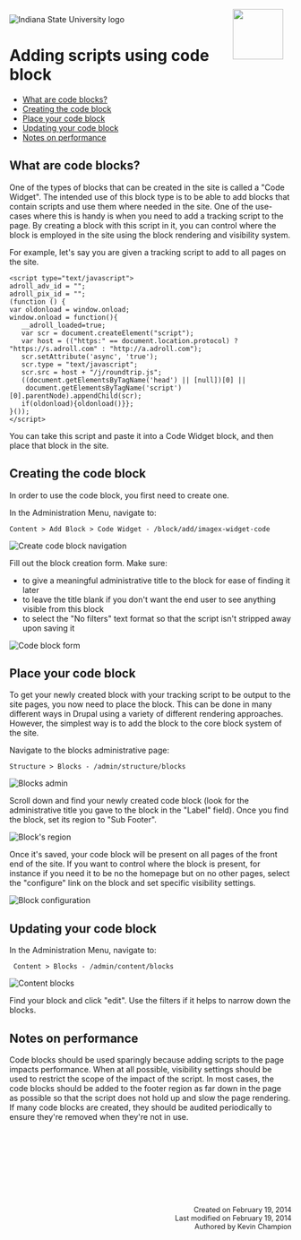 <img class="logo" src="../../global_assets/images/IXM-Transparent-Vertical.jpg" style="float:right; margin:-10px 15px 0 0;" height="90" />
<img class="logo" src="../assets/images/isu_logo.png" alt="Indiana State University logo" />

# Adding scripts using code block

* [What are code blocks?](#what-are-code-blocks)
* [Creating the code block](#creating-the-code-block)
* [Place your code block](#place-your-code-block)
* [Updating your code block](#updating-your-code-block)
* [Notes on performance](#notes-on-performance)


## What are code blocks?

One of the types of blocks that can be created in the site is called a "Code Widget". The intended use of this block type is to be able to add blocks that contain scripts and use them where needed in the site. One of the use-cases where this is handy is when you need to add a tracking script to the page. By creating a block with this script in it, you can control where the block is employed in the site using the block rendering and visibility system.

For example, let's say you are given a tracking script to add to all pages on the site.

```
<script type="text/javascript">
adroll_adv_id = "";
adroll_pix_id = "";
(function () {
var oldonload = window.onload;
window.onload = function(){
   __adroll_loaded=true;
   var scr = document.createElement("script");
   var host = (("https:" == document.location.protocol) ? "https://s.adroll.com" : "http://a.adroll.com");
   scr.setAttribute('async', 'true');
   scr.type = "text/javascript";
   scr.src = host + "/j/roundtrip.js";
   ((document.getElementsByTagName('head') || [null])[0] ||
    document.getElementsByTagName('script')[0].parentNode).appendChild(scr);
   if(oldonload){oldonload()}};
}());
</script>
```

You can take this script and paste it into a Code Widget block, and then place that block in the site.

## Creating the code block

In order to use the code block, you first need to create one.

In the Administration Menu, navigate to:

    Content > Add Block > Code Widget - /block/add/imagex-widget-code

![Create code block navigation](../assets/images/oi21.png "Create code block navigation")

Fill out the block creation form. Make sure:

- to give a meaningful administrative title to the block for ease of finding it later
- to leave the title blank if you don't want the end user to see anything visible from this block
- to select the "No filters" text format so that the script isn't stripped away upon saving it

![Code block form](../assets/images/p45-.png "Fill out code block form")


## Place your code block

To get your newly created block with your tracking script to be output to the site pages, you now need to place the block. This can be done in many different ways in Drupal using a variety of different rendering approaches. However, the simplest way is to add the block to the core block system of the site.

Navigate to the blocks administrative page:

    Structure > Blocks - /admin/structure/blocks

![Blocks admin](../assets/images/p60n.png "Blocks admin")

Scroll down and find your newly created code block (look for the administrative title you gave to the block in the "Label" field). Once you find the block, set its region to "Sub Footer".

![Block's region](../assets/images/yw1-.png "Set block's region")

Once it's saved, your code block will be present on all pages of the front end of the site. If you want to control where the block is present, for instance if you need it to be no the homepage but on no other pages, select the "configure" link on the block and set specific visibility settings.

![Block configuration](../assets/images/23ie.png "Block configuration")


## Updating your code block

In the Administration Menu, navigate to:

	 Content > Blocks - /admin/content/blocks

![Content blocks](../assets/images/ekts.png "Content blocks")

Find your block and click "edit". Use the filters if it helps to narrow down the blocks.


## Notes on performance

Code blocks should be used sparingly because adding scripts to the page impacts performance. When at all possible, visibility settings should be used to restrict the scope of the impact of the script. In most cases, the code blocks should be added to the footer region as far down in the page as possible so that the script does not hold up and slow the page rendering. If many code blocks are created, they should be audited periodically to ensure they're removed when they're not in use.


<p style="margin-top:150px; text-align:right; font-size:90%;">Created on February 19, 2014<br />
Last modified on February 19, 2014<br />
Authored by Kevin Champion</p>

